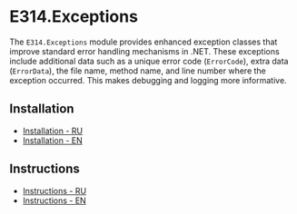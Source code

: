 # E314.Exceptions

The `E314.Exceptions` module provides enhanced exception classes that improve standard error handling mechanisms in .NET. These exceptions include additional data such as a unique error code (`ErrorCode`), extra data (`ErrorData`), the file name, method name, and line number where the exception occurred. This makes debugging and logging more informative.

## Installation

- [Installation - RU](E314.Exceptions.Upm/Packages/com.e314.exceptions/Documentation~/installation-ru.md)
- [Installation - EN](E314.Exceptions.Upm/Packages/com.e314.exceptions/Documentation~/installation-en.md)

## Instructions

- [Instructions - RU](E314.Exceptions.Upm/Packages/com.e314.exceptions/Documentation~/instructions-ru.md)
- [Instructions - EN](E314.Exceptions.Upm/Packages/com.e314.exceptions/Documentation~/instructions-en.md)
